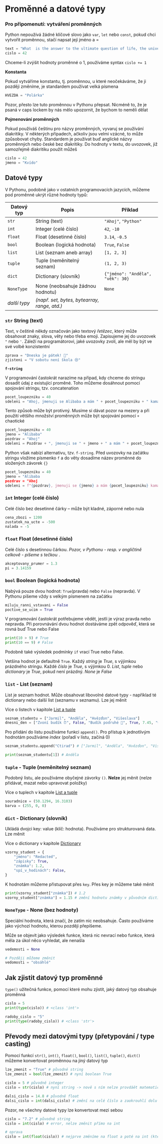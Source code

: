 # Proměnné a datové typy

### Pro připomenutí: vytváření proměnných

Python nepoužívá žádné klíčové slovo jako `var`, `let` nebo `const`, pokud chci vytvořit proměnnou, stačí napsat její jméno a =

```python
text = "What  is the answer to the ultimate question of life, the universe, and everything"
cislo = 42
```

Chceme-li zvýšit hodnoty proměnné o 1, používáme syntax `cislo += 1`

**Konstanta**

Pokud vytváříme konstantu, tj. proměnnou, u které neočekáváme, že ji později změníme, je standardem používat velká písmena

```python
HVEZDA = "Polárka"
```

Pozor, přesto lze tuto proměnnou v Pythonu přepsat. Nicméně to, že je psaná v caps lockem by nás mělo upozornit, že bychom to neměli dělat

**Pojmenování proměnných**

Pokud používáš češtinu pro názvy proměnných, vyvaruj se používání diakritiky. V některých případech, ačkoliv jsou velmi vzácné, to může způsobovat chyby. Standardem je používat buď anglické názvy proměnných nebo české bez diakritiky. Do hodnoty v textu, do uvozovek, již samozřejmě diakritiku použít můžeš

```python
cislo = 42
jmeno = "Kvído"
```

## Datové typy

V Pythonu, podobně jako v ostatních programovacích jazycích, můžeme pod proměnné ukrýt různé hodnoty typů:

| Datový typ   | Popis                                        | Příklad                          |
| ------------ | -------------------------------------------- | -------------------------------- |
| `str`        | String (text)                                | `"Ahoj"`, `"Python"`             |
| `int`        | Integer (celé číslo)                         | `42`, `-10`                      |
| `float`      | Float (desetinné číslo)                      | `3.14`, `-0.5`                   |
| `bool`       | Boolean (logická hodnota)                    | `True`, `False`                  |
| `list`       | List (seznam aneb array)                     | `[1, 2, 3]`                      |
| `tuple`      | Tuple (neměnitelný seznam)                   | `(1, 2, 3)`                      |
| `dict`       | Dictionary (slovník)                         | `{"jméno": "Anděla", "věk": 30}` |
| `NoneType`   | None (neobsahuje žádnou hodnotu)             | `None`                           |
| _další typy_ | _(např. set, bytes, bytearray, range, atd.)_ |                                  |

### `str` String (text)

Text, v češtině někdy označován jako textový _řetězec_, který může obsahovat znaky, slova, věty nebo třeba emoji.
Zapisujeme jej do uvozovek `"` nebo `'`. Záleží na programátorovi, jaké uvozovky zvolí, ale měl by být ve své volbě konzistentní

```python
zprava = "Dneska je pátek! 🎉"
zjisteni = "V sobotu není škola 😢"
```

**`f-string`**

V programování častokrát narazíme na případ, kdy chceme do stringu dosadit údaj z existující proměné. Toho můžeme dosáhnout pomocí spojování stringu, tzv. concatenation

```python
pocet_loupezniku = 40
sdeleni = "Ahoj, jmenuji se Alibaba a mám " + pocet_loupezniku + " kamarádů."
```

Tento způsob může být protivný. Musíme si dávat pozor na mezery a při použití většího množství proměnných může být spojování pomocí `+` chaotické

```python
pocet_loupezniku = 40
jmeno = "Alibaba"
pozdrav = "Ahoj"
sdeleni = Pozdrav + ", jmenuji se " + jmeno + " a mám " + pocet_loupezniku + " kamarádů."
```

Python však nabízí alternativu, tzv. `f-string`. Před uvozovky na začátku stringu vložíme písmenko `f` a do věty dosadíme název proměnné do složených závorek `{}`

```python
pocet_loupezniku = 40
jmeno = "Alibaba
pozdrav = "Ahoj
sdeleni = f"{pozdrav}, jmenuji se {jmeno} a mám {pocet_loupezniku} kamarádů."
```

### `int` Integer (celé číslo)

Celé číslo bez desetinné čárky – může být kladné, záporné nebo nula

```python
cena_zbozi = 1200
zustatek_na_ucte = -500
nalada = -5
```

### `float` Float (desetinné číslo)

Celé číslo s desetinnou čárkou. _Pozor, v Pythonu - resp. v angličtině celkově - píšeme s tečkou `.`_

```python
akceptovany_prumer = 1.3
pi = 3.14159

```

### `bool` Boolean (logická hodnota)

Nabývá pouze dvou hodnot: `True`(pravda) nebo `False` (nepravda).
V Pythonu píšeme vždy s velkým písmenem na začátku

```python
miluju_ranni_vstavani = False
poctive_se_ucim = True

```

V programování častokrát potřebujeme vědět, jestli je výraz pravda nebo nepravda. Při porovnávání dvou hodnot dostáváme zpět odpověď, která se rovná buď True nebo False

```python
print(10 > 9) # True
print(10 == 9) # False

```

Podobně také výsledek podmínky `if` vrací True nebo False.

Vetšina hodnot je defaultně `True`. Každý _string_ je _True_, s výjimkou prázdného stringu. Každé _číslo_ je _True_, s výjimkou 0. _List_, _tuple_ nebo _dictionary_ je _True_, pokud není prázdný. _None_ je _False_

### `list` - List (seznam)

List je seznam hodnot. Může obsahovat libovolné datové typy - například té dictionary nebo další list (seznamu v seznamu). Lze jej měnit

Více o listech v kapitole [List a tuple]()

```python
seznam_studentu = ["Jarmil", "Anděla", "Hvězďon", "Višeslava"]
dnesni_den = ["Zvoní budík ⏰", False, "Budík podruhé 🚨", True, 7.45, "😱", "🏃", "⏩🏫", "DTÚ", True, "😢"]
```

Pro přidání do listu používáme funkci `append()`. Pro přístup k jednotlivým hodnotám používáme _index_ (pořadí v listu, začíná 0)

```python
seznam_studentu.append("Ctirad") # ["Jarmil", "Anděla", "Hvězďon", "Višeslava", "Ctirad"]

print(seznam_studentu[1]) # Anděla
```

### `tuple` - Tuple (neměnitelný seznam)

Podobný listu, ale používáme obyčejné závorky `()`. **Nelze** jej měnit (nelze přidávat, mazat nebo upravovat položky)

Více o tuplech v kapitole [List a tuple]()

```python
souradnice = (50.1294, 16.3103)
barva = (255, 0, 0)
```

### `dict` - Dictionary (slovník)

Ukládá dvojci key: value (klíč: hodnota). Používáme pro strukturovaná data. Lze měnit

Více o dictionary v kapitole [Dictionary]()

```python
vzorny_student = {
    "jméno": "Redacted",
    "zápisky": True,
    "známka": 1.2,
    "spí_v_hodinách": False,
}
```

K hodnotám můžeme přistupovat přes `key`. Přes key je můžeme také měnit

```python
print(vzorny_student["známka"]) # 1.2
vzorny_student["známka"] = 1.15 # změní hodnotu známky v původním dictionary
```

### `NoneType` - None (bez hodnoty)

Speciální hodnota, která značí, že zatím nic neobsahuje. Často používáme jako výchozí hodnotu, kterou později přepíšeme.

Může se objevit jako výsledek funkce, která nic nevrací nebo funkce, která měla za úkol něco vyhledat, ale nenašla

```python
vedemosti = None

# Později můžeme změnit
vedomosti = "obsáhlé"

```

## Jak zjistit datový typ proměnné

`type()` užitečná funkce, pomocí které mohu zjistit, jaký datový typ obsahuje proměnná

```python
cislo = 5
print(type(cislo)) # <class 'int'>

radoby_cislo = "5"
print(type(radoby_cislo)) # <class 'str'>

```

## Převody mezi datovými typy (přetypování / type casting)

Pomocí funkcí `str()`, `int()`, `float()`, `bool()`, `list()`, `tuple()`, `dict()` můžeme konvertovat proměnnou na jiný datový typ

```python
lze_zmenit = "True" # původně string
lze_zmenit = bool(lze_zmenit) # nyní boolean True

cislo = 5 # původně integer
cislo = str(cislo) # nyní string -> nově s ním nelze provdáět matematické operace, protože se bude chovat jako text

dalsi_cislo = 14.8 # původně float
dalsi_cislo = int(dalsi_cislo) # změní na celé číslo a zaokrouhlí dolu -> 14

```

Pozor, ne všechny datové typy lze konvertovat mezi sebou

```python
cislo = "7.2" # původně string
cislo = int(cislo) # error, nelze změnit přímo na int

# oprava
cislo = int(float(cislo)) # nejprve změníme na float a poté na int (který číslo zaokrouhlí, vždy dolu, na 3)

```
